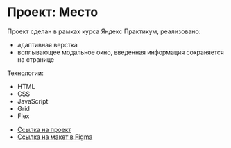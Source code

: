 # Проект: Место
Проект сделан в рамках курса Яндекс Практикум, реализовано:
- адаптивная верстка
- всплывающее модальное окно, введенная информация сохраняется на странице

Технологии:
- HTML
- CSS
- JavaScript
- Grid
- Flex

* [Ссылка на проект](https://andrey-goryachev.github.io/mesto)
* [Ссылка на макет в Figma](https://www.figma.com/file/2cn9N9jSkmxD84oJik7xL7/JavaScript.-Sprint-4?node-id=0%3A1)

